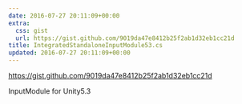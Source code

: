 ```yaml
---
date: 2016-07-27 20:11:09+00:00
extra:
  css: gist
  url: https://gist.github.com/9019da47e8412b25f2ab1d32eb1cc21d
title: IntegratedStandaloneInputModule53.cs
updated: 2016-07-27 20:11:09+00:00
---
```


<https://gist.github.com/9019da47e8412b25f2ab1d32eb1cc21d>

InputModule for Unity5.3
